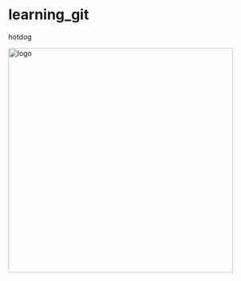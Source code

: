 # learning_git
hotdog

<img alt="logo" src="https://user-images.githubusercontent.com/84000523/224549817-f3dfb651-7835-4d07-84b5-82135630c400.png" width="450" />
